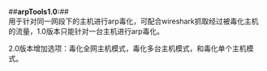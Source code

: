 ##**arpTools1.0:**##
<br/>
用于针对同一网段下的主机进行arp毒化，可配合wireshark抓取经过被毒化主机的流量，1.0版本只能针对一台主机进行arp毒化。

2.0版本增加选项：毒化全网主机模式，毒化多台主机模式，和毒化单个主机模式。
<br/>
